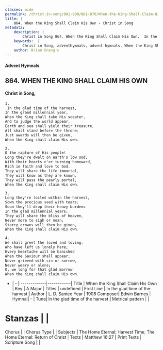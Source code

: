 ```yaml
---
classes: wide
permalink: /christ-in-song/801-900/861-870/When-the-King-Shall-Claim-His-Own/
title: |
    864. When the King Shall Claim His Own - Christ in Song
metadata:
    description: |
        Christ in Song 864. When the King Shall Claim His Own.  In the glad time of the harvest, In the grand millennial year, When the King shall take His scepter, And to judge the world appear, Earth and sea shall yield their treasure, All shall stand before the throne; Just awards will then be given, When the King shall claim His own.
    keywords:  |
        Christ in Song, adventhymnals, advent hymnals, When the King Shall Claim His Own, In the glad time of the harvest. 
    author: Brian Onang'o
---
```


#### Advent Hymnals
## 864. WHEN THE KING SHALL CLAIM HIS OWN
####  Christ in Song,

```txt
1.
 In the glad time of the harvest,
In the grand millennial year,
When the King shall take His scepter,
And to judge the world appear,
Earth and sea shall yield their treasure,
All shall stand before the throne;
Just awards will then be given,
When the King shall claim His own.

2.
O the rapture of His people!
Long they're dwelt on earth's low sod,
With their hearts e'er turning homeward,
Rich in faith and love to God.
They will share the life immortal,
They will know as they are known,
They will pass the pearly portal,
When the King shall claim His own.

3.
Long they're toiled within the harvest,
Sown the precious seed with tears;
Soon they'll drop their heavy burdens
In the glad millennial years;
They will share the bliss of heaven,
Never more to sigh or moan;
Starry crowns will then be given,
When the King shall claim His own.

4.
We shall greet the loved and loving.
Who have left us lonely here;
Every heartache will be banished
When the Saviour shall appear;
Never grieved with sin or sorrow,
Never weary or alone;
O, we long for that glad morrow
When the King shall claim His own.

```

- |   -  |
-------------|------------|
Title | When the King Shall Claim His Own |
Key | A Major |
Titles | undefined |
First Line | In the glad time of the harvest |
Author | L. D. Santee
Year | 1908
Composer| Edwin Barnes |
Hymnal|  - |
Tune| In the glad time of the harvest |
Metrical pattern | |
# Stanzas |  |
Chorus |  |
Chorus Type |  |
Subjects | The Home Eternal: Harvest Time; The Home Eternal: Return of Christ |
Texts | Matthew 16:27 |
Print Texts | 
Scripture Song |  |
    
